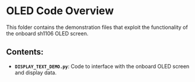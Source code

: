 # OLED Code Overview

This folder contains the demonstration files that exploit the functionality of the onboard sh1106 OLED screen.

## Contents:

- **`DISPLAY_TEXT_DEMO.py`**: Code to interface with the onboard OLED screen and display data.
